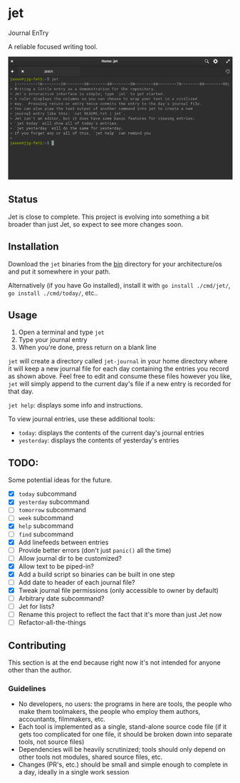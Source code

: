 # jet
Journal EnTry

A reliable focused writing tool.

![screenshot of jet running in a terminal](docs/images/screenshot.png)

## Status
Jet is close to complete.  This project is evolving into something a bit broader than just Jet, so expect to see more changes soon.

## Installation
Download the `jet` binaries from the [bin](bin) directory for your architecture/os and put it somewhere in your path.

Alternatively (if you have Go installed), install it with `go install ./cmd/jet/`, `go install ./cmd/today/`, etc..

## Usage
1. Open a terminal and type `jet`
2. Type your journal entry
3. When you're done, press return on a blank line

`jet` will create a directory called `jet-journal` in your home directory where it will keep a new journal file for each day containing the entries you record as shown above.  Feel free to edit and consume these files however you like, `jet` will simply append to the current day's file if a new entry is recorded for that day.

`jet help`: displays some info and instructions.

To view journal entries, use these additional tools:
* `today`: displays the contents of the current day's journal entries
* `yesterday`: displays the contents of yesterday's entries

## TODO:
Some potential ideas for the future.

- [X] `today` subcommand
- [X] `yesterday` subcommand
- [ ] `tomorrow` subcommand
- [ ] `week` subcommand
- [X] `help` subcommand
- [ ] `find` subcommand
- [X] Add linefeeds between entries
- [ ] Provide better errors (don't just `panic()` all the time)
- [ ] Allow journal dir to be customized?
- [X] Allow text to be piped-in?
- [X] Add a build script so binaries can be built in one step
- [ ] Add date to header of each journal file?
- [X] Tweak journal file permissions (only accessible to owner by default)
- [ ] Arbitrary date subcommand?
- [ ] Jet for lists?
- [ ] Rename this project to reflect the fact that it's more than just Jet now
- [ ] Refactor-all-the-things

## Contributing
This section is at the end because right now it's not intended for anyone other than the author.

### Guidelines
* No developers, no users: the programs in here are tools, the people who make them toolmakers, the people who employ them authors, accountants, filmmakers, etc.
* Each tool is implemented as a single, stand-alone source code file (if it gets too complicated for one file, it should be broken down into separate tools, not source files)
* Dependencies will be heavily scrutinized; tools should only depend on other tools not modules, shared source files, etc.
* Changes (PR's, etc.) should be small and simple enough to complete in a day, ideally in a single work session
